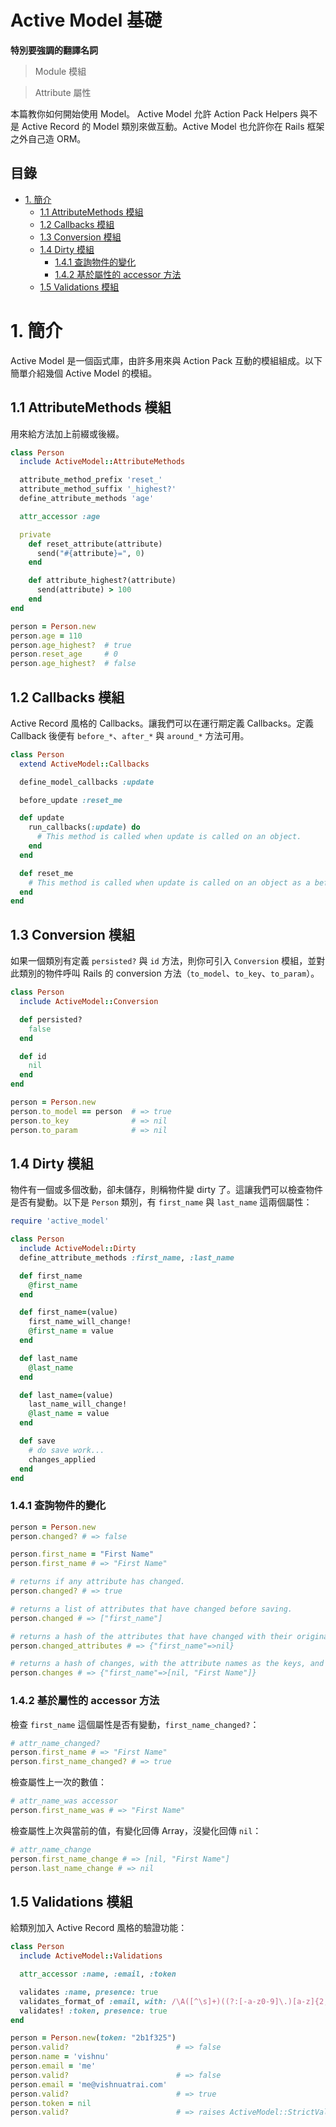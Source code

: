 # Active Model 基礎

__特別要強調的翻譯名詞__

> Module 模組

> Attribute 屬性

本篇教你如何開始使用 Model。 Active Model 允許 Action Pack Helpers 與不是 Active Record 的 Model 類別來做互動。Active Model 也允許你在 Rails 框架之外自己造 ORM。

## 目錄

- [1. 簡介](#1-簡介)
  - [1.1 AttributeMethods 模組](#11-attributemethods-模組)
  - [1.2 Callbacks 模組](#12-callbacks-模組)
  - [1.3 Conversion 模組](#13-conversion-模組)
  - [1.4 Dirty 模組](#14-dirty-模組)
    - [1.4.1 查詢物件的變化](#141-查詢物件的變化)
    - [1.4.2 基於屬性的 accessor 方法](#142-基於屬性的-accessor-方法)
  - [1.5 Validations 模組](#15-validations-模組)

# 1. 簡介

Active Model 是一個函式庫，由許多用來與 Action Pack 互動的模組組成。以下簡單介紹幾個 Active Model 的模組。

## 1.1 AttributeMethods 模組

用來給方法加上前綴或後綴。

```ruby
class Person
  include ActiveModel::AttributeMethods

  attribute_method_prefix 'reset_'
  attribute_method_suffix '_highest?'
  define_attribute_methods 'age'

  attr_accessor :age

  private
    def reset_attribute(attribute)
      send("#{attribute}=", 0)
    end

    def attribute_highest?(attribute)
      send(attribute) > 100
    end
end

person = Person.new
person.age = 110
person.age_highest?  # true
person.reset_age     # 0
person.age_highest?  # false
```

## 1.2 Callbacks 模組

Active Record 風格的 Callbacks。讓我們可以在運行期定義 Callbacks。定義 Callback 後便有 `before_*`、`after_*` 與 `around_*` 方法可用。

```ruby
class Person
  extend ActiveModel::Callbacks

  define_model_callbacks :update

  before_update :reset_me

  def update
    run_callbacks(:update) do
      # This method is called when update is called on an object.
    end
  end

  def reset_me
    # This method is called when update is called on an object as a before_update callback is defined.
  end
end
```

## 1.3 Conversion 模組

如果一個類別有定義 `persisted?` 與 `id` 方法，則你可引入 `Conversion` 模組，並對此類別的物件呼叫 Rails 的 conversion 方法（`to_model`、`to_key`、`to_param`）。

```ruby
class Person
  include ActiveModel::Conversion

  def persisted?
    false
  end

  def id
    nil
  end
end

person = Person.new
person.to_model == person  # => true
person.to_key              # => nil
person.to_param            # => nil
```

## 1.4 Dirty 模組

物件有一個或多個改動，卻未儲存，則稱物件變 dirty 了。這讓我們可以檢查物件是否有變動。以下是 `Person` 類別，有 `first_name` 與 `last_name` 這兩個屬性：

```ruby
require 'active_model'

class Person
  include ActiveModel::Dirty
  define_attribute_methods :first_name, :last_name

  def first_name
    @first_name
  end

  def first_name=(value)
    first_name_will_change!
    @first_name = value
  end

  def last_name
    @last_name
  end

  def last_name=(value)
    last_name_will_change!
    @last_name = value
  end

  def save
    # do save work...
    changes_applied
  end
end
```

### 1.4.1 查詢物件的變化

```ruby
person = Person.new
person.changed? # => false

person.first_name = "First Name"
person.first_name # => "First Name"

# returns if any attribute has changed.
person.changed? # => true

# returns a list of attributes that have changed before saving.
person.changed # => ["first_name"]

# returns a hash of the attributes that have changed with their original values.
person.changed_attributes # => {"first_name"=>nil}

# returns a hash of changes, with the attribute names as the keys, and the values will be an array of the old and new value for that field.
person.changes # => {"first_name"=>[nil, "First Name"]}
```

### 1.4.2 基於屬性的 accessor 方法

檢查 `first_name` 這個屬性是否有變動，`first_name_changed?`：

```ruby
# attr_name_changed?
person.first_name # => "First Name"
person.first_name_changed? # => true
```

檢查屬性上一次的數值：

```ruby
# attr_name_was accessor
person.first_name_was # => "First Name"
```

檢查屬性上次與當前的值，有變化回傳 Array，沒變化回傳 `nil`：

```ruby
# attr_name_change
person.first_name_change # => [nil, "First Name"]
person.last_name_change # => nil
```

## 1.5 Validations 模組

給類別加入 Active Record 風格的驗證功能：

```ruby
class Person
  include ActiveModel::Validations

  attr_accessor :name, :email, :token

  validates :name, presence: true
  validates_format_of :email, with: /\A([^\s]+)((?:[-a-z0-9]\.)[a-z]{2,})\z/i
  validates! :token, presence: true
end

person = Person.new(token: "2b1f325")
person.valid?                        # => false
person.name = 'vishnu'
person.email = 'me'
person.valid?                        # => false
person.email = 'me@vishnuatrai.com'
person.valid?                        # => true
person.token = nil
person.valid?                        # => raises ActiveModel::StrictValidationFailed
```
